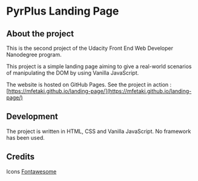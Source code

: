 # PyrPlus Landing Page

## About the project

This is the second project of the Udacity Front End Web Developer Nanodegree program.

This project is a simple landing page aiming to give a real-world scenarios of manipulating the DOM by using Vanilla JavaScript.

The website is hosted on GitHub Pages. See the project in action : [https://mfetaki.github.io/landing-page/](https://mfetaki.github.io/landing-page/)

## Development

The project is written in HTML, CSS and Vanilla JavaScript. No framework has been used.

## Credits

Icons
[Fontawesome](https://fontawesome.com/)
